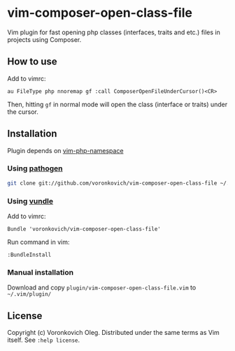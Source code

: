 # vim-composer-open-class-file

Vim plugin for fast opening php classes (interfaces, traits and etc.) files in projects using Composer.

## How to use

Add to vimrc:

``` vim
au FileType php nnoremap gf :call ComposerOpenFileUnderCursor()<CR>
```

Then, hitting `gf` in normal mode will open the class (interface or traits) under the cursor.

## Installation

Plugin depends on [vim-php-namespace](https://github.com/arnaud-lb/vim-php-namespace)

### Using [pathogen](https://github.com/tpope/vim-pathogen)

``` sh
git clone git://github.com/voronkovich/vim-composer-open-class-file ~/.vim/bundle/vim-composer-open-class-file
```

### Using [vundle](https://github.com/gmarik/vundle)

Add to vimrc:

``` vim
Bundle 'voronkovich/vim-composer-open-class-file'
```

Run command in vim:

``` vim
:BundleInstall
```

### Manual installation

Download and copy `plugin/vim-composer-open-class-file.vim` to `~/.vim/plugin/`

## License

Copyright (c) Voronkovich Oleg.  Distributed under the same terms as Vim itself.
See `:help license`.
